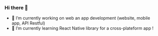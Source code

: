 ### Hi there 👋

- 🔭 I’m currently working on web an app development (website, mobile app, API Restful)
- 🌱 I’m currently learning React Native library for a cross-plateform app !
